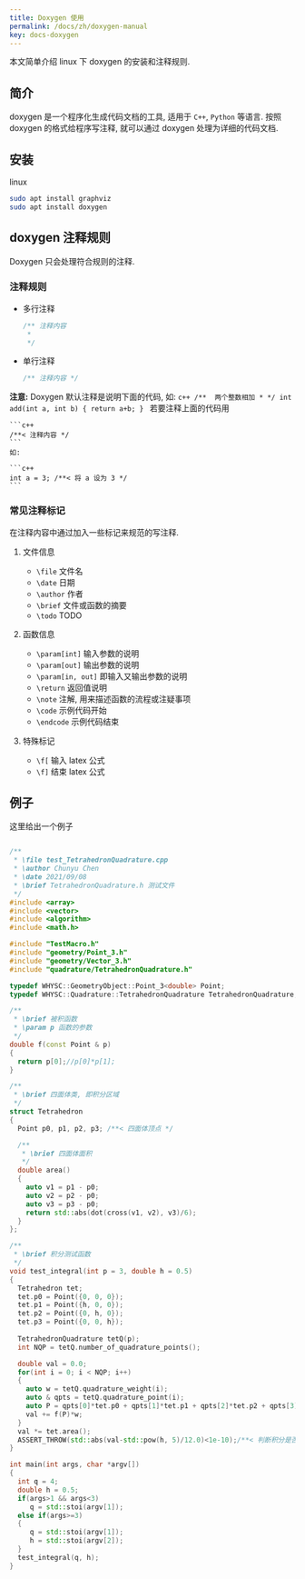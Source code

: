 ```yaml
---
title: Doxygen 使用
permalink: /docs/zh/doxygen-manual
key: docs-doxygen
---
```


本文简单介绍 linux 下 doxygen 的安装和注释规则.

## 简介

doxygen 是一个程序化生成代码文档的工具, 适用于 `C++`, `Python` 等语言.
按照 doxygen 的格式给程序写注释, 就可以通过 doxygen 处理为详细的代码文档.

## 安装

linux

```bash
sudo apt install graphviz
sudo apt install doxygen
```

## doxygen 注释规则

Doxygen 只会处理符合规则的注释. 

### 注释规则

- 多行注释
    ```c++
    /** 注释内容
     *
     */
    ```
- 单行注释
    ```c++
    /** 注释内容 */
    ```
**注意:** Doxygen 默认注释是说明下面的代码, 如:
    ```c++
    /**  两个整数相加
     *
     */
    int add(int a, int b)
    {
        return a+b;
    }
    ```
    若要注释上面的代码用

    ```c++
    /**< 注释内容 */
    ```
    如:

    ```c++
    int a = 3; /**< 将 a 设为 3 */
    ```

### 常见注释标记

在注释内容中通过加入一些标记来规范的写注释.

1. 文件信息
    - `\file` 文件名
    - `\date` 日期
    - `\author` 作者 
    - `\brief` 文件或函数的摘要
    - `\todo` TODO
2. 函数信息
    - `\param[int]` 输入参数的说明
    - `\param[out]` 输出参数的说明
    - `\param[in, out]` 即输入又输出参数的说明
    - `\return` 返回值说明
    - `\note` 注解, 用来描述函数的流程或注疑事项
    - `\code` 示例代码开始
    - `\endcode` 示例代码结束

3. 特殊标记
    - `\f[` 输入 latex 公式
    - `\f]` 结束 latex 公式

## 例子

这里给出一个例子

```c++

/**
 * \file test_TetrahedronQuadrature.cpp
 * \author Chunyu Chen
 * \date 2021/09/08
 * \brief TetrahedronQuadrature.h 测试文件
 */
#include <array>
#include <vector>
#include <algorithm>
#include <math.h>

#include "TestMacro.h"
#include "geometry/Point_3.h"
#include "geometry/Vector_3.h"
#include "quadrature/TetrahedronQuadrature.h"

typedef WHYSC::GeometryObject::Point_3<double> Point;
typedef WHYSC::Quadrature::TetrahedronQuadrature TetrahedronQuadrature;

/** 
 * \brief 被积函数
 * \param p 函数的参数
 */
double f(const Point & p)
{
  return p[0];//p[0]*p[1];
}

/**
 * \brief 四面体类, 即积分区域
 */
struct Tetrahedron
{
  Point p0, p1, p2, p3; /**< 四面体顶点 */

  /**
   * \brief 四面体面积
   */
  double area()
  {
    auto v1 = p1 - p0;
    auto v2 = p2 - p0;
    auto v3 = p3 - p0;
    return std::abs(dot(cross(v1, v2), v3)/6);
  }
};

/**
 * \brief 积分测试函数
 */
void test_integral(int p = 3, double h = 0.5)
{
  Tetrahedron tet;
  tet.p0 = Point({0, 0, 0});
  tet.p1 = Point({h, 0, 0});
  tet.p2 = Point({0, h, 0});
  tet.p3 = Point({0, 0, h});
  
  TetrahedronQuadrature tetQ(p);
  int NQP = tetQ.number_of_quadrature_points();

  double val = 0.0;
  for(int i = 0; i < NQP; i++)
  {
    auto w = tetQ.quadrature_weight(i);
    auto & qpts = tetQ.quadrature_point(i);
    auto P = qpts[0]*tet.p0 + qpts[1]*tet.p1 + qpts[2]*tet.p2 + qpts[3]*tet.p3; 
    val += f(P)*w;
  }
  val *= tet.area();
  ASSERT_THROW(std::abs(val-std::pow(h, 5)/12.0)<1e-10);/**< 判断积分是否正确 */
}

int main(int args, char *argv[])
{
  int q = 4;
  double h = 0.5;
  if(args>1 && args<3)
     q = std::stoi(argv[1]);
  else if(args>=3)
  {
     q = std::stoi(argv[1]);
     h = std::stoi(argv[2]);
  }
  test_integral(q, h);
}

```







